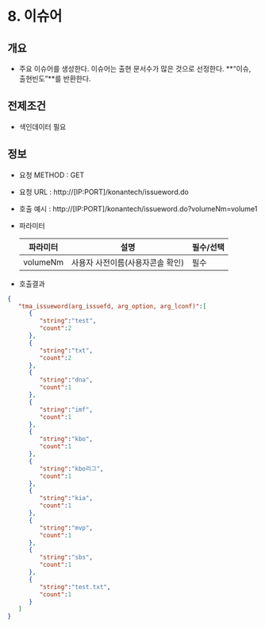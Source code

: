 # **8. 이슈어**
##  **개요**

* 주요 이슈어를 생성한다. 이슈어는 출현 문서수가 많은 것으로 선정한다.
**“이슈, 출현빈도”**를 반환한다.

##  **전제조건**

* 색인데이터 필요

##  **정보**

- 요청 METHOD : GET
- 요청 URL : http://[IP:PORT]/konantech/issueword.do
- 호출 예시 : http://[IP:PORT]/konantech/issueword.do?volumeNm=volume1
- 파라미터

    |파라미터    |설명  |필수/선택  |
    |---------|---------|---------|
    |volumeNm |  사용자 사전이름(사용자콘솔 확인)|필수|



- 호출결과
```json
{
   "tma_issueword(arg_issuefd, arg_option, arg_lconf)":[
      {
         "string":"test",
         "count":2
      },
      {
         "string":"txt",
         "count":2
      },
      {
         "string":"dna",
         "count":1
      },
      {
         "string":"imf",
         "count":1
      },
      {
         "string":"kbo",
         "count":1
      },
      {
         "string":"kbo리그",
         "count":1
      },
      {
         "string":"kia",
         "count":1
      },
      {
         "string":"mvp",
         "count":1
      },
      {
         "string":"sbs",
         "count":1
      },
      {
         "string":"test.txt",
         "count":1
      }
   ]
}
```

